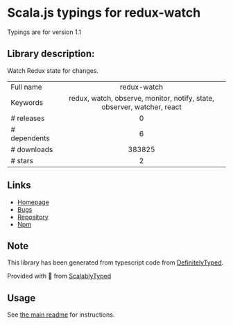 
# Scala.js typings for redux-watch

Typings are for version 1.1

## Library description:
Watch Redux state for changes.

|                    |                 |
| ------------------ | :-------------: |
| Full name          | redux-watch |
| Keywords           | redux, watch, observe, monitor, notify, state, observer, watcher, react |
| # releases         | 0 |
| # dependents       | 6 |
| # downloads        | 383825 |
| # stars            | 2 |

## Links
- [Homepage](https://github.com/jprichardson/redux-watch#readme)
- [Bugs](https://github.com/jprichardson/redux-watch/issues)
- [Repository](https://github.com/jprichardson/redux-watch)
- [Npm](https://www.npmjs.com/package/redux-watch)
    


## Note
This library has been generated from typescript code from [DefinitelyTyped](https://definitelytyped.org).

Provided with :purple_heart: from [ScalablyTyped](https://github.com/oyvindberg/ScalablyTyped)

## Usage
See [the main readme](../../readme.md) for instructions.


